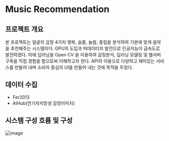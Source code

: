 # Music Recommendation

## 프로젝트 개요
본 프로젝트는 얼굴의 감정 4가지 행복, 슬픔, 놀람, 중립을 분석하여 기분에 맞게 음악을 추천해주는 시스템이다.
GPU의 도입과 빅데이터의 발전으로 인공지능이 급속도로 발전하였다.
이에 딥러닝을 Open CV 을 이용하여 감정분석, 딥러닝 모델링 및 웹서버 구축을 직접 경험을 함으로써 이해하고자 한다.
API의 이용으로 다양하고 재미있는 서비스를 만들어 내며 소비자 중심의 UI를 만들어 내는 것에 목적을 두었다.

## 데이터 수집
- Fer2013
- AIHub(연기자지망생 감정이미지)

## 시스템 구성 흐름 및 구성
![image](https://user-images.githubusercontent.com/95407936/168747649-0a66c57e-afa3-42e9-9ed4-e3fec30035dd.png)
